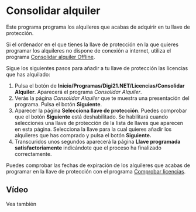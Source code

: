 # Consolidar alquiler

Este programa programa los alquileres que acabas de adquirir en tu llave de protección.  


Si el ordenador en el que tienes la llave de protección en la que quieres programar los alquileres no dispone de conexión a internet, utiliza el programa [Consolidar alquiler Offline](ConsolidarAlquilerOffline.html).  


Sigue los siguientes pasos para añadir a tu llave de protección las licencias que has alquilado:

1. Pulsa el botón de **Inicio/Programas/Digi21.NET/Licencias/Consolidar Alquiler**. Aparecerá el programa _Consolidar Alquiler_.
2. Verás la página _Consolidar Alquiler_ que te muestra una presentación del programa. Pulsa el botón **Siguiente**.
3. Aparecer la página **Selecciona llave de protección**. Puedes comprobar que el botón **Siguiente** está deshabilitado. Se habilitará cuando selecciones una llave de protección de la lista de llaves que aparecen en esta página. Selecciona la llave para la cual quieres añadir los alquileres que has comprado y pulsa el botón **Siguiente.**
4. Transcuridos unos segundos aparecerá la página **Llave programada satisfactoriamente** indicándote que el proceso ha finalizado correctamente.

Puedes comprobar las fechas de expiración de los alquileres que acabas de programar en la llave de protección con el programa [Comprobar licencias](ComprobarLicencias.html).

## Vídeo

Vea también

